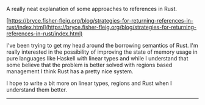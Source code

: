 <!--
published: false
title: Strategies for returning references in Rust
category:
- Rust
- Languages
-->

A really neat explanation of some approaches to references in Rust.

[https://bryce.fisher-fleig.org/blog/strategies-for-returning-references-in-rust/index.html](https://bryce.fisher-fleig.org/blog/strategies-for-returning-references-in-rust/index.html)

I've been trying to get my head around the borrowing semantics of Rust. I'm really interested in the possibility of improving the state of memory usage in pure languages like Haskell with linear types and while I understand that some believe that the problem is better solved with regions based management I think Rust has a pretty nice system.

I hope to write a bit more on linear types, regions and Rust when I understand them better.

----
